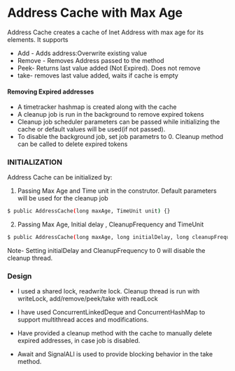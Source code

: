# Address Cache with Max Age
Address Cache creates a cache of Inet Address with max age for its elements.
It supports 

  - Add - Adds address:Overwrite existing value
  - Remove - Removes Address passed to the method
  - Peek- Returns last value added (Not Expired). Does not remove
  - take- removes last value added, waits if cache is empty

#### Removing Expired addresses
  - A timetracker hashmap is created along with the cache
  - A cleanup job is run in the background to remove expired tokens
  - Cleanup job scheduler parameters can be passed while initializing the cache or default values will be used(if not passed).
  - To disable the background job, set job parametrs to 0. Cleanup method can be called to delete expired tokens
  
### INITIALIZATION

Address Cache can be initialized by:

1. Passing Max Age and Time unit in the construtor. Default parameters will be used for the cleanup job
```sh
$ public AddressCache(long maxAge, TimeUnit unit) {}
```
2. Passing Max Age, Initial delay , CleanupFrequency and TimeUnit
```sh
$ public AddressCache(long maxAge, long initialDelay, long cleanupFrequency, TimeUnit unit) {}
```
Note- Setting initialDelay and CleanupFrequency to 0 will disable the cleanup thread.

### Design

- I used a shared lock, readwrite lock. Cleanup thread is run with writeLock, add/remove/peek/take with readLock
  
- I have used ConcurrentLinkedDeque and ConcurrentHashMap to support multithread acces and modifications. 
- Have provided a cleanup method with the cache to manually delete expired addresses, in case job is disabled.
- Await and SignalALl is used to provide blocking behavior in the take method.

  
